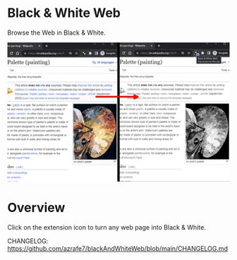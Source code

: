 # Black & White Web
Browse the Web in Black & White.

![screenshot](./webstore_assets/screenshot_01.png "Screenshot")


# Overview
Click on the extension icon to turn any web page into Black & White.


CHANGELOG: https://github.com/azrafe7/blackAndWhiteWeb/blob/main/CHANGELOG.md
